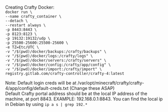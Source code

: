 Creating Crafty Docker:  
`docker run \`  
  `--name crafty_container \`  
  `--detach \`  
  `--restart always \`  
  `-p 8443:8443 \`  
  `-p 8123:8123 \`  
  `-p 19132:19132/udp \`  
  `-p 25500-25600:25500-25600 \`  
  `-e TZ=Etc/UTC \`  
  `-v "/$(pwd)/docker/backups:/crafty/backups" \`  
  `-v "/$(pwd)/docker/logs:/crafty/logs" \`  
  `-v "/$(pwd)/docker/servers:/crafty/servers" \`  
  `-v "/$(pwd)/docker/config:/crafty/app/config" \`  
  `-v "/$(pwd)/docker/import:/crafty/import" \`  
  `registry.gitlab.com/crafty-controller/crafty-4:latest`  

Note: Default login creds will be at /var/opt/minecraft/crafty/crafty-4/app/config/default-creds.txt (Change these ASAP)  
Default Crafty portal address should be at the local IP address of the machine, at port 8843. EXAMPLE: 192.168.0.1:8843.
You can find the local ip in Debian by using `ip a s | grep 192.*`